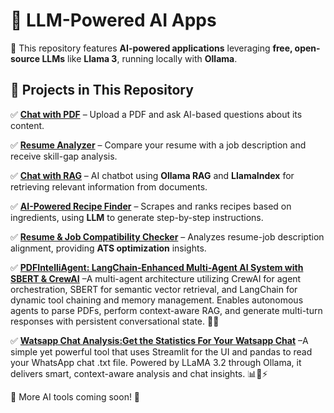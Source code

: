 # 🚀 LLM-Powered AI Apps  

🔹 This repository features **AI-powered applications** leveraging **free, open-source LLMs** like **Llama 3**, running locally with **Ollama**.  

## 📌 Projects in This Repository  

✅ **[Chat with PDF](https://github.com/chinmay0703/llm-ai-apps/tree/main/RAG)** – Upload a PDF and ask AI-based questions about its content. 

✅ **[Resume Analyzer](https://github.com/chinmay0703/llm-ai-apps/tree/main/Resume%20Analyzer)** – Compare your resume with a job description and receive skill-gap analysis.  

✅ **[Chat with RAG](https://github.com/chinmay0703/llm-ai-apps/tree/main/RAG)** – AI chatbot using **Ollama RAG** and **LlamaIndex** for retrieving relevant information from documents.  

✅ **[AI-Powered Recipe Finder](https://github.com/chinmay0703/llm-ai-apps/tree/main/Recipie%20Finder)** – Scrapes and ranks recipes based on ingredients, using **LLM** to generate step-by-step instructions.  

✅ **[Resume & Job Compatibility Checker](https://github.com/chinmay0703/llm-ai-apps/tree/main/Resume%20Analyzer)** – Analyzes resume-job description alignment, providing **ATS optimization** insights.

✅ **[PDFIntelliAgent: LangChain-Enhanced Multi-Agent AI System with SBERT & CrewAI](https://github.com/chinmay0703/llm-ai-apps/tree/main/SBERT%20%2B%20LLM-Based%20PDF%20Chat)** –A multi-agent architecture utilizing CrewAI for agent orchestration, SBERT for semantic vector retrieval, and LangChain for dynamic tool chaining and memory management.
Enables autonomous agents to parse PDFs, perform context-aware RAG, and generate multi-turn responses with persistent conversational state. 🚀📄

✅ **[Watsapp Chat Analysis:Get the Statistics For Your Watsapp Chat](https://github.com/chinmay0703/llm-ai-apps/blob/main/Watsapp_chat_analysis/%F0%9F%93%9DWatsapp_Chat_analysis.ipynb)** –A simple yet powerful tool that uses Streamlit for the UI and pandas to read your WhatsApp chat .txt file. Powered by LLaMA 3.2 through Ollama, it delivers smart, context-aware analysis and chat insights. 📊💬⚡


📢 More AI tools coming soon! 🚀  
